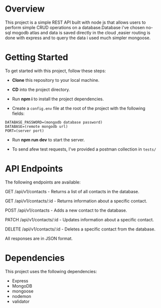 # Overview

This project is a simple REST API built with node js that allows users to perform simple CRUD operations on a database.Database i've chosen no-sql mogodb atlas and data is saved directly in the cloud ,easier routing is done with express and
to query the data i used much simpler mongoose.

# Getting Started

To get started with this project, follow these steps:

- **Clone** this repository to your local machine.

- **CD** into the project directory.

- Run **npm i** to install the project dependencies.

- Create a `config.env` file at the root of the project with the following fields:

```
DATABASE_PASSWORD=(mongodb database password)
DATABASE=(remote mongodb url)
PORT=(server port)
```

- Run **npm run dev** to start the server.

- To send afew test requests, I've provided a postman collection in `tests/`

# API Endpoints

The following endpoints are available:

GET /api/v1/contacts - Returns a list of all contacts in the database.

GET /api/v1/contacts/:id - Returns information about a specific contact.

POST /api/v1/contacts - Adds a new contact to the database.

PATCH /api/v1/contacts/:id - Updates information about a specific contact.

DELETE /api/v1/contacts/:id - Deletes a specific contact from the database.

All responses are in JSON format.

# Dependencies

This project uses the following dependencies:

- Express
- MongoDB
- mongoose
- nodemon
- validator
